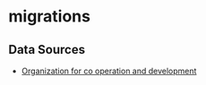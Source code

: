 # migrations

## Data Sources ##
* [Organization for co operation and development](https://stats.oecd.org/Index.aspx?DataSetCode=MIG#)
